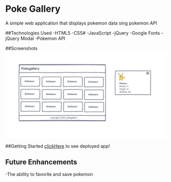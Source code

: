 # Poke Gallery

A simple web application that displays pokemon data sing pokemon API


##Technologies Used
-HTML5
-CSS#
-JavaScript
-jQuery
-Google Fonts
-jQuery Modal
-Pokemon API

##Screenshots![wireframe](./imgs/wireframe.png)


##Getting Started
[clickHere](#) to see deployed app!

## Future Enhancements 
-The ability to favorite and save pokemon